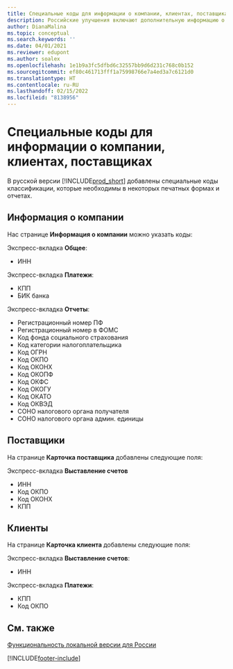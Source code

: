 ```yaml
---
title: Специальные коды для информации о компании, клиентах, поставщиках (RU)
description: Российские улучшения включают дополнительную информацию о вашей компании, каждом клиенте и поставщике.
author: DianaMalina
ms.topic: conceptual
ms.search.keywords: ''
ms.date: 04/01/2021
ms.reviewer: edupont
ms.author: soalex
ms.openlocfilehash: 1e1b9a3fc5dfbd6c32557bb9d6d231c768c0b152
ms.sourcegitcommit: ef80c461713fff1a75998766e7a4ed3a7c6121d0
ms.translationtype: HT
ms.contentlocale: ru-RU
ms.lasthandoff: 02/15/2022
ms.locfileid: "8138956"
---
```

# <a name="special-codes-for-company-information-customers-and-vendors"></a>Специальные коды для информации о компании, клиентах, поставщиках

В русской версии [!INCLUDE[prod_short](../../includes/prod_short.md)] добавлены специальные коды классификации, которые необходимы в некоторых печатных формах и отчетах.

## <a name="company-information"></a>Информация о компании

Нас странице **Информация о компании** можно указать коды:

Экспресс-вкладка **Общее**:

- ИНН

Экспресс-вкладка **Платежи**:

- КПП
- БИК банка

Экспресс-вкладка **Отчеты**:

- Регистрационный номер ПФ
- Регистрационный номер в ФОМС
- Код фонда социального страхования
- Код категории налогоплательщика
- Код ОГРН
- Код ОКПО
- Код ОКОНХ
- Код ОКОПФ
- Код ОКФС
- Код ОКОГУ
- Код ОКАТО
- Код ОКВЭД
- СОНО налогового органа получателя
- СОНО налогового органа админ. единицы

## <a name="vendors"></a>Поставщики

На странице **Карточка поставщика** добавлены следующие поля:

Экспресс-вкладка **Выставление счетов**

- ИНН
- Код ОКПО
- Код ОКОНХ
- КПП

## <a name="customers"></a>Клиенты

На странице **Карточка клиента** добавлены следующие поля:

Экспресс-вкладка **Выставление счетов**:

- ИНН

Экспресс-вкладка **Платежи**:

- КПП
- Код ОКПО

## <a name="see-also"></a>См. также

[Функциональность локальной версии для России](russia-local-functionality.md)  


[!INCLUDE[footer-include](../../includes/footer-banner.md)]